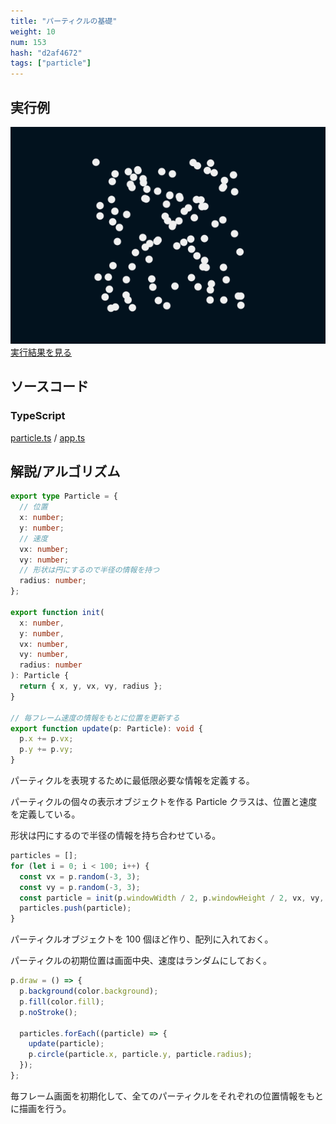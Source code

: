 ```yaml
---
title: "パーティクルの基礎"
weight: 10
num: 153
hash: "d2af4672"
tags: ["particle"]
---
```


## 実行例

![](./static/images/d2af4672/0.png)
[実行結果を見る](./static/play/d2af4672/index.html)

## ソースコード

### TypeScript

[particle.ts](./static/code/d2af4672/particle.ts) / [app.ts](./static/code/d2af4672/app.ts)

## 解説/アルゴリズム

```typescript
export type Particle = {
  // 位置
  x: number;
  y: number;
  // 速度
  vx: number;
  vy: number;
  // 形状は円にするので半径の情報を持つ
  radius: number;
};

export function init(
  x: number,
  y: number,
  vx: number,
  vy: number,
  radius: number
): Particle {
  return { x, y, vx, vy, radius };
}

// 毎フレーム速度の情報をもとに位置を更新する
export function update(p: Particle): void {
  p.x += p.vx;
  p.y += p.vy;
}
```

パーティクルを表現するために最低限必要な情報を定義する。

パーティクルの個々の表示オブジェクトを作る Particle クラスは、位置と速度を定義している。

形状は円にするので半径の情報を持ち合わせている。

```typescript
particles = [];
for (let i = 0; i < 100; i++) {
  const vx = p.random(-3, 3);
  const vy = p.random(-3, 3);
  const particle = init(p.windowWidth / 2, p.windowHeight / 2, vx, vy, 30);
  particles.push(particle);
}
```

パーティクルオブジェクトを 100 個ほど作り、配列に入れておく。

パーティクルの初期位置は画面中央、速度はランダムにしておく。

```typescript
p.draw = () => {
  p.background(color.background);
  p.fill(color.fill);
  p.noStroke();

  particles.forEach((particle) => {
    update(particle);
    p.circle(particle.x, particle.y, particle.radius);
  });
};
```

毎フレーム画面を初期化して、全てのパーティクルをそれぞれの位置情報をもとに描画を行う。
